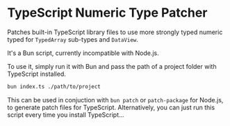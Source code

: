 # TypeScript Numeric Type Patcher

Patches built-in TypeScript library files to use more strongly typed numeric typed for `TypedArray` sub-types and `DataView`.

It's a Bun script, currently incompatible with Node.js.

To use it, simply run it with Bun and pass the path of a project folder with TypeScript installed.

```bash
bun index.ts ./path/to/project
```

This can be used in conjuction with `bun patch` or `patch-package` for Node.js, to generate patch files for TypeScript. Alternatively, you can just run this script every time you install TypeScript...
